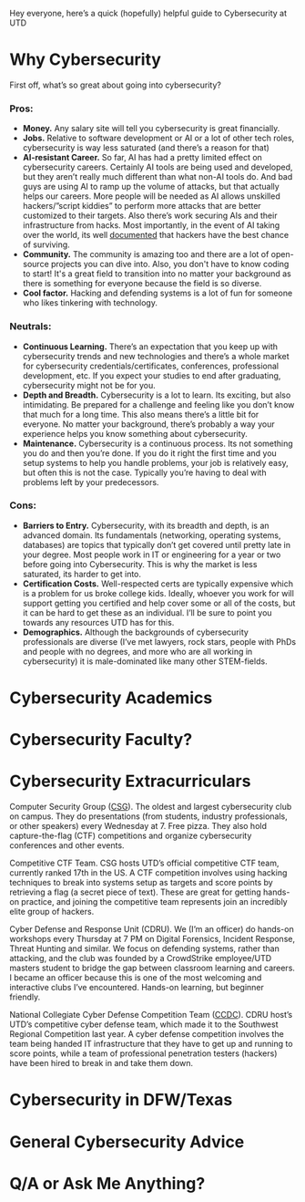 Hey everyone, here’s a quick (hopefully) helpful guide to Cybersecurity at UTD

# Why Cybersecurity
First off, what’s so great about going into cybersecurity? 

### Pros:
- **Money.** Any salary site will tell you cybersecurity is great financially.
- **Jobs.** Relative to software development or AI or a lot of other tech roles, cybersecurity is way less saturated (and there’s a reason for that)
- **AI-resistant Career.** So far, AI has had a pretty limited effect on cybersecurity careers. Certainly AI tools are being used and developed, but they aren’t really much different than what non-AI tools do. And bad guys are using AI to ramp up the volume of attacks, but that actually helps our careers. More people will be needed as AI allows unskilled hackers/”script kiddies” to perform more attacks that are better customized to their targets. Also there’s work securing AIs and their infrastructure from hacks. Most importantly, in the event of AI taking over the world, its well [documented](https://www.google.com/search?num=10&sca_esv=2b991d5e6e40b86a&rlz=1C1UEAD_enUS1089US1089&q=the+matrix&si=AMgyJEsoqqCSw2F100vuSHAv-MXEENcEAzHJng0a_IrXNE6tf66bbzAE6s74rkx5Id-3ezM7pnoEhUAWbglOXir0ZSIxrQK-g94NRrFeMjmn0XSi99wed5E%3D&sa=X&sqi=2&ved=2ahUKEwiSvsP8w5KOAxWDkmoFHUJhB7oQyNoBKAB6BAgfEAA&ictx=1) that hackers have the best chance of surviving.
- **Community.** The community is amazing too and there are a lot of open-source projects you can dive into. Also, you don't have to know coding to start! It's a great field to transition into no matter your background as there is something for everyone because the field is so diverse.
- **Cool factor.** Hacking and defending systems is a lot of fun for someone who likes tinkering with technology.

### Neutrals:
- **Continuous Learning.** There’s an expectation that you keep up with cybersecurity trends and new technologies and there’s a whole market for cybersecurity credentials/certificates, conferences, professional development, etc. If you expect your studies to end after graduating, cybersecurity might not be for you.
- **Depth and Breadth.** Cybersecurity is a lot to learn. Its exciting, but also intimidating. Be prepared for a challenge and feeling like you don’t know that much for a long time. This also means there’s a little bit for everyone. No matter your background, there’s probably a way your experience helps you know something about cybersecurity. 
- **Maintenance.** Cybersecurity is a continuous process. Its not something you do and then you’re done. If you do it right the first time and you setup systems to help you handle problems, your job is relatively easy, but often this is not the case. Typically you’re having to deal with problems left by your predecessors. 

### Cons:
- **Barriers to Entry.** Cybersecurity, with its breadth and depth, is an advanced domain. Its fundamentals (networking, operating systems, databases) are topics that typically don’t get covered until pretty late in your degree. Most people work in IT or engineering for a year or two before going into Cybersecurity. This is why the market is less saturated, its harder to get into.
- **Certification Costs.** Well-respected certs are typically expensive which is a problem for us broke college kids. Ideally, whoever you work for will support getting you certified and help cover some or all of the costs, but it can be hard to get these as an individual. I’ll be sure to point you towards any resources UTD has for this.
- **Demographics.** Although the backgrounds of cybersecurity professionals are diverse (I’ve met lawyers, rock stars, people with PhDs and people with no degrees, and more who are all working in cybersecurity) it is male-dominated like many other STEM-fields. 

# Cybersecurity Academics

# Cybersecurity Faculty?

# Cybersecurity Extracurriculars

Computer Security Group ([CSG](https://csg.utdallas.edu/aboutcsg/)). The oldest and largest cybersecurity club on campus. They do presentations (from students, industry professionals, or other speakers) every Wednesday at 7. Free pizza. They also hold capture-the-flag (CTF) competitions and organize cybersecurity conferences and other events.

Competitive CTF Team. CSG hosts UTD’s official competitive CTF team, currently ranked 17th in the US. A CTF competition involves using hacking techniques to break into systems setup as targets and score points by retrieving a flag (a secret piece of text). These are great for getting hands-on practice, and joining the competitive team represents join an incredibly elite group of hackers.

Cyber Defense and Response Unit (CDRU). We (I’m an officer) do hands-on workshops every Thursday at 7 PM on Digital Forensics, Incident Response, Threat Hunting and similar. We focus on defending systems, rather than attacking, and the club was founded by a CrowdStrike employee/UTD masters student to bridge the gap between classroom learning and careers. I became an officer because this is one of the most welcoming and interactive clubs I’ve encountered. Hands-on learning, but beginner friendly. 

National Collegiate Cyber Defense Competition Team ([CCDC](https://www.nationalccdc.org/)). CDRU host’s UTD’s competitive cyber defense team, which made it to the Southwest Regional Competition last year. A cyber defense competition involves the team being handed IT infrastructure that they have to get up and running to score points, while a team of professional penetration testers (hackers) have been hired to break in and take them down.

# Cybersecurity in DFW/Texas

# General Cybersecurity Advice
# Q/A or Ask Me Anything?

